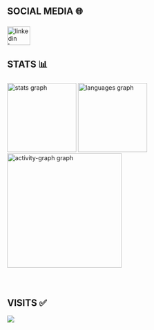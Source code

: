 <h2 align="left">SOCIAL MEDIA 🌐</h2>

###

<div align="left">
  <a href="https://www.linkedin.com/in/jadsonkendson/" target="_blank">
    <img src="https://raw.githubusercontent.com/maurodesouza/profile-readme-generator/master/src/assets/icons/social/linkedin/default.svg" width="53" height="43" alt="linkedin logo"  />
  </a>
</div>

###

<h2 align="left">STATS 📊</h2>

###

<div align="left">
  <img src="https://github-readme-stats.vercel.app/api?username=jadsonkendson&hide_title=false&hide_rank=false&show_icons=true&include_all_commits=true&count_private=true&disable_animations=false&theme=gruvbox_light&locale=en&hide_border=false&order=1" height="160" alt="stats graph"  />
  <img src="https://github-readme-stats.vercel.app/api/top-langs?username=jadsonkendson&locale=en&hide_title=false&layout=compact&card_width=320&langs_count=10&theme=gruvbox_light&hide_border=true&order=2" height="160" alt="languages graph"  />
  <img src="https://github-readme-activity-graph.vercel.app/graph?username=jadsonkendson&radius=14&theme=gruvbox&area=true&order=5" height="265" alt="activity-graph graph"  />
</div>

###

<br clear="both">

 <h2 align="left"> VISITS ✅</h2>








<div align="left">
  <img src="https://visitor-badge.laobi.icu/badge?page_id=jadsonkendson.jadsonkendson&left_color=peru&right_color=yellow&left_text=VISITORS"  />
</div>

###
<!--<p align="center"><img align="center" src="https://profile-counter.glitch.me/{jadsonkendson}/count.svg" /></p> 
<br></div>






 <!--<img src="https://raw.githubusercontent.com/jadsonkendson/jadsonkendson/output/snake.svg" alt="Snake animation" />
